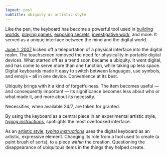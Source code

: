 ```yaml
---
layout: post
subtitle: ubiquity as artistic style
---
```

Like the pen, the keyboard has become a powerful tool used in [building worlds](https://twitter.com/0x113d), [playing games](https://twitter.com/cryptothegame_), [exposing secrets](https://twitter.com/Snowden), [investigative work](https://twitter.com/zachxbt), and more. It served as a unique interface between the mind and the digital world.

[June 1, 2007](https://www.timetoast.com/timelines/evolution-of-the-mobile-phone-keyboard) kicked off a teleportation of a physical interface into the digital realm. The touchscreen removed the need for physicality in portable digital devices. What started off as a trend soon became a ubiquity. It went digital, and has come to serve more than one function, while taking up less space. Digital keyboards made it easy to switch between languages, use symbols, and emojis – all in one device. Convenience at its best.

Ubiquity brings with it a kind of forgetfulness. The item becomes useful — and consequently important — its significance becomes less about who or what made it, and more about its necessity.

Necessities, when available 24/7, are taken for granted.

By using the keyboard as a central piece in an experimental artistic style, [*typing instructions*](https://zora.co/collect/zora:0x50205070c350d0c382565635cb4b252c06ed1416/6), spotlights the most overlooked interface.

As an [artistic style](https://1092.co/2024/05/07/exploring-artistic-style-and-voice), [*typing instructions*](https://zora.co/collect/zora:0x50205070c350d0c382565635cb4b252c06ed1416/6) uses the digital keyboard as an artistic, expressive element. Changing its role from a tool used to create (a paint brush of sorts), to a piece *within* the creation. Questioning the disappearance of ubiquitous items in the things they helped create.
